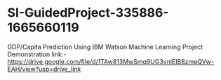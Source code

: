 # SI-GuidedProject-335886-1665660119
GDP/Capita Prediction Using IBM Watson Machine Learning Project Demonstration link:-
https://drive.google.com/file/d/1TAw813MwSmq9UG3vnlEIB8zmeQVw-EAH/view?usp=drive_link
